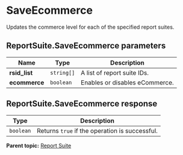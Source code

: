 # SaveEcommerce

Updates the commerce level for each of the specified report suites.

## ReportSuite.SaveEcommerce parameters

|Name|Type|Description|
|----|----|-----------|
|**rsid_list** |`string[]` | A list of report suite IDs.|
|**ecommerce** |`boolean` | Enables or disables eCommerce.|

## ReportSuite.SaveEcommerce response

|Type|Description|
|----|-----------|
|`boolean` | Returns `true` if the operation is successful.|

**Parent topic:** [Report Suite](../../methods/report_suite/r_methods_reportsuite.md)

